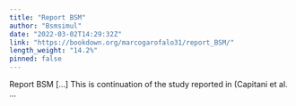 ```yaml
---
title: "Report BSM"
author: "Bsmsimul"
date: "2022-03-02T14:29:32Z"
link: "https://bookdown.org/marcogarofalo31/report_BSM/"
length_weight: "14.2%"
pinned: false
---
```


Report BSM [...] This is continuation of the study reported in (Capitani et al. ...
